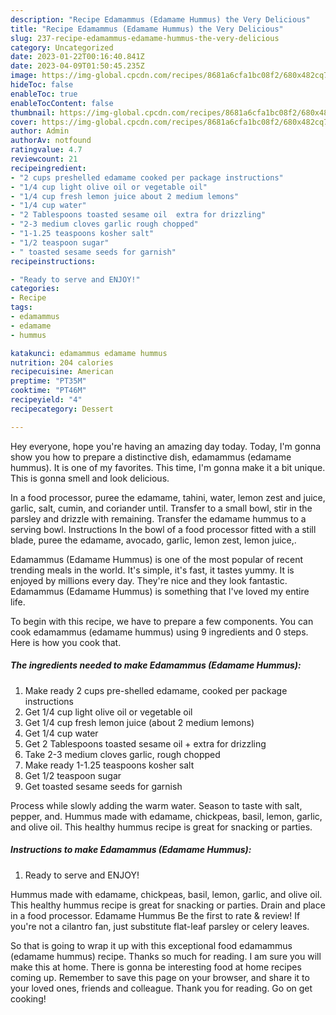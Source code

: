 ```yaml
---
description: "Recipe Edamammus (Edamame Hummus) the Very Delicious"
title: "Recipe Edamammus (Edamame Hummus) the Very Delicious"
slug: 237-recipe-edamammus-edamame-hummus-the-very-delicious
category: Uncategorized
date: 2023-01-22T00:16:40.841Z
date: 2023-04-09T01:50:45.235Z
image: https://img-global.cpcdn.com/recipes/8681a6cfa1bc08f2/680x482cq70/edamammus-edamame-hummus-recipe-main-photo.jpg
hideToc: false
enableToc: true
enableTocContent: false
thumbnail: https://img-global.cpcdn.com/recipes/8681a6cfa1bc08f2/680x482cq70/edamammus-edamame-hummus-recipe-main-photo.jpg
cover: https://img-global.cpcdn.com/recipes/8681a6cfa1bc08f2/680x482cq70/edamammus-edamame-hummus-recipe-main-photo.jpg
author: Admin
authorAv: notfound
ratingvalue: 4.7
reviewcount: 21
recipeingredient:
- "2 cups preshelled edamame cooked per package instructions"
- "1/4 cup light olive oil or vegetable oil"
- "1/4 cup fresh lemon juice about 2 medium lemons"
- "1/4 cup water"
- "2 Tablespoons toasted sesame oil  extra for drizzling"
- "2-3 medium cloves garlic rough chopped"
- "1-1.25 teaspoons kosher salt"
- "1/2 teaspoon sugar"
- " toasted sesame seeds for garnish"
recipeinstructions:

- "Ready to serve and ENJOY!"
categories:
- Recipe
tags:
- edamammus
- edamame
- hummus

katakunci: edamammus edamame hummus 
nutrition: 204 calories
recipecuisine: American
preptime: "PT35M"
cooktime: "PT46M"
recipeyield: "4"
recipecategory: Dessert

---
```



Hey everyone, hope you're having an amazing day today. Today, I'm gonna show you how to prepare a distinctive dish, edamammus (edamame hummus). It is one of my favorites. This time, I'm gonna make it a bit unique. This is gonna smell and look delicious.

In a food processor, puree the edamame, tahini, water, lemon zest and juice, garlic, salt, cumin, and coriander until. Transfer to a small bowl, stir in the parsley and drizzle with remaining. Transfer the edamame hummus to a serving bowl. Instructions In the bowl of a food processor fitted with a still blade, puree the edamame, avocado, garlic, lemon zest, lemon juice,.

Edamammus (Edamame Hummus) is one of the most popular of recent trending meals in the world. It's simple, it's fast, it tastes yummy. It is enjoyed by millions every day. They're nice and they look fantastic. Edamammus (Edamame Hummus) is something that I've loved my entire life.


To begin with this recipe, we have to prepare a few components. You can cook edamammus (edamame hummus) using 9 ingredients and 0 steps. Here is how you cook that.

<!--inarticleads1-->

##### The ingredients needed to make Edamammus (Edamame Hummus):

1. Make ready 2 cups pre-shelled edamame, cooked per package instructions
1. Get 1/4 cup light olive oil or vegetable oil
1. Get 1/4 cup fresh lemon juice (about 2 medium lemons)
1. Get 1/4 cup water
1. Get 2 Tablespoons toasted sesame oil + extra for drizzling
1. Take 2-3 medium cloves garlic, rough chopped
1. Make ready 1-1.25 teaspoons kosher salt
1. Get 1/2 teaspoon sugar
1. Get  toasted sesame seeds for garnish


Process while slowly adding the warm water. Season to taste with salt, pepper, and. Hummus made with edamame, chickpeas, basil, lemon, garlic, and olive oil. This healthy hummus recipe is great for snacking or parties. 

<!--inarticleads2-->

##### Instructions to make Edamammus (Edamame Hummus):


1. Ready to serve and ENJOY!

Hummus made with edamame, chickpeas, basil, lemon, garlic, and olive oil. This healthy hummus recipe is great for snacking or parties. Drain and place in a food processor. Edamame Hummus Be the first to rate &amp; review! If you&#39;re not a cilantro fan, just substitute flat-leaf parsley or celery leaves. 

So that is going to wrap it up with this exceptional food edamammus (edamame hummus) recipe. Thanks so much for reading. I am sure you will make this at home. There is gonna be interesting food at home recipes coming up. Remember to save this page on your browser, and share it to your loved ones, friends and colleague. Thank you for reading. Go on get cooking!
